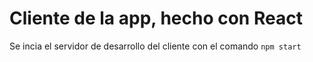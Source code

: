 # Cliente de la app, hecho con React

Se incia el servidor de desarrollo del cliente con el comando `npm start`
